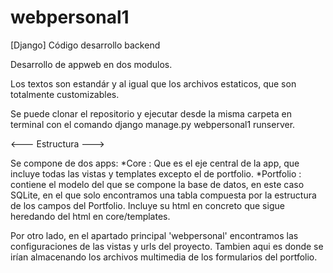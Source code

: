 # webpersonal1
[Django] Código desarrollo backend

Desarrollo de appweb en dos modulos.

Los textos son estandár y al igual que los archivos estaticos, que son totalmente customizables.

Se puede clonar el repositorio y ejecutar desde la misma carpeta en terminal con el comando django manage.py webpersonal1 runserver.


<--- Estructura --->

Se compone de dos apps:
*Core : Que es el eje central de la app, que incluye todas las vistas y templates excepto el de portfolio.
*Portfolio : contiene el modelo del que se compone la base de datos, en este caso SQLite, en el que solo encontramos una tabla compuesta por la estructura de los campos del Portfolio. Incluye su html en concreto que sigue heredando del html en core/templates.

Por otro lado, en el apartado principal 'webpersonal' encontramos las configuraciones de las vistas y urls del proyecto.
Tambien aqui es donde se irían almacenando los archivos multimedia de los formularios del portfolio.



